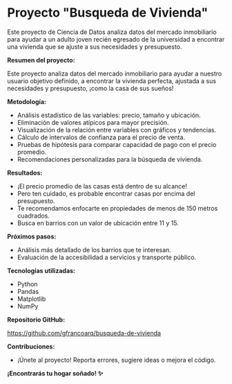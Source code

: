 # Proyecto "Busqueda de Vivienda"
Este proyecto de Ciencia de Datos analiza datos del mercado inmobiliario para ayudar a un adulto joven recién egresado de la universidad a encontrar una vivienda que se ajuste a sus necesidades y presupuesto.

**Resumen del proyecto:**

Este proyecto analiza datos del mercado inmobiliario para ayudar a nuestro usuario objetivo definido, a encontrar la vivienda perfecta, ajustada a sus necesidades y presupuesto, ¡como la casa de sus sueños!

**Metodología:**

* Análisis estadístico de las variables: precio, tamaño y ubicación.
* Eliminación de valores atípicos para mayor precisión.
* Visualización de la relación entre variables con gráficos y tendencias.
* Cálculo de intervalos de confianza para el precio de venta.
* Pruebas de hipótesis para comparar capacidad de pago con el precio promedio.
* Recomendaciones personalizadas para la búsqueda de vivienda.

**Resultados:**

* ¡El precio promedio de las casas está dentro de su alcance!
* Pero ten cuidado, es probable encontrar casas por encima del presupuesto.
* Te recomendamos enfocarte en propiedades de menos de 150 metros cuadrados.
* Busca en barrios con un valor de ubicación entre 11 y 15.

**Próximos pasos:**

* Análisis más detallado de los barrios que te interesan.
* Evaluación de la accesibilidad a servicios y transporte público.

**Tecnologías utilizadas:**

* Python
* Pandas
* Matplotlib
* NumPy

**Repositorio GitHub:**

https://github.com/gfrancoarq/busqueda-de-vivienda

**Contribuciones:**

* ¡Únete al proyecto! Reporta errores, sugiere ideas o mejora el código.

**¡Encontrarás tu hogar soñado! ✨**

